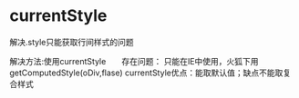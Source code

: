 # currentStyle
解决.style只能获取行间样式的问题

解决方法:使用currentStyle
        存在问题： 只能在IE中使用，火狐下用getComputedStyle(oDiv,flase)
currentStyle优点：能取默认值；缺点不能取复合样式
